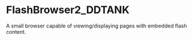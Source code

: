 # FlashBrowser2_DDTANK
A small browser capable of viewing/displaying pages with embedded flash content.